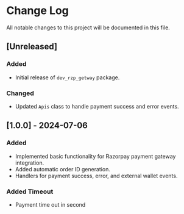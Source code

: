 # Change Log

All notable changes to this project will be documented in this file.

## [Unreleased]

### Added

- Initial release of `dev_rzp_getway` package.

### Changed

- Updated `Apis` class to handle payment success and error events.

## [1.0.0] - 2024-07-06

### Added

- Implemented basic functionality for Razorpay payment gateway integration.
- Added automatic order ID generation.
- Handlers for payment success, error, and external wallet events.

### Added Timeout

- Payment time out in second